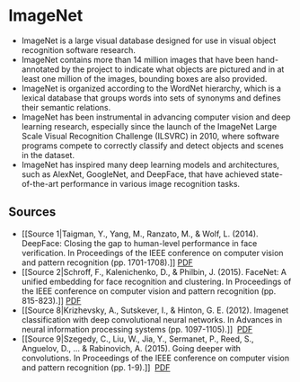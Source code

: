 # ImageNet

- ImageNet is a large visual database designed for use in visual object recognition software research.
- ImageNet contains more than 14 million images that have been hand-annotated by the project to indicate what objects are pictured and in at least one million of the images, bounding boxes are also provided.
- ImageNet is organized according to the WordNet hierarchy, which is a lexical database that groups words into sets of synonyms and defines their semantic relations.
- ImageNet has been instrumental in advancing computer vision and deep learning research, especially since the launch of the ImageNet Large Scale Visual Recognition Challenge (ILSVRC) in 2010, where software programs compete to correctly classify and detect objects and scenes in the dataset.
- ImageNet has inspired many deep learning models and architectures, such as AlexNet, GoogleNet, and DeepFace, that have achieved state-of-the-art performance in various image recognition tasks.

## Sources

- [[Source 1|Taigman, Y., Yang, M., Ranzato, M., & Wolf, L. (2014). DeepFace: Closing the gap to human-level performance in face verification. In Proceedings of the IEEE conference on computer vision and pattern recognition (pp. 1701-1708).]] [PDF](https://www.cv-foundation.org/openaccess/content_cvpr_2014/papers/Taigman_DeepFace_Closing_the_2014_CVPR_paper.pdf)
- [[Source 2|Schroff, F., Kalenichenko, D., & Philbin, J. (2015). FaceNet: A unified embedding for face recognition and clustering. In Proceedings of the IEEE conference on computer vision and pattern recognition (pp. 815-823).]] [PDF](https://www.cv-foundation.org/openaccess/content_cvpr_2015/papers/Schroff_FaceNet_A_Unified_2015_CVPR_paper.pdf)
- [[Source 8|Krizhevsky, A., Sutskever, I., & Hinton, G. E. (2012). Imagenet classification with deep convolutional neural networks. In Advances in neural information processing systems (pp. 1097-1105).]]  [PDF](https://papers.nips.cc/paper/2012/file/c399862d3b9d6b76c8436e924a68c45b-Paper.pdf)
- [[Source 9|Szegedy, C., Liu, W., Jia, Y., Sermanet, P., Reed, S., Anguelov, D., … & Rabinovich, A. (2015). Going deeper with convolutions. In Proceedings of the IEEE conference on computer vision and pattern recognition (pp. 1-9).]]  [PDF](https://www.cv-foundation.org/openaccess/content_cvpr_2015/papers/Szegedy_Going_Deeper_With_2015_CVPR_paper.pdf)